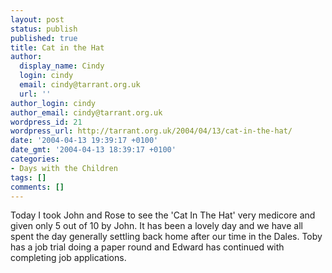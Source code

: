 ```yaml
---
layout: post
status: publish
published: true
title: Cat in the Hat
author:
  display_name: Cindy
  login: cindy
  email: cindy@tarrant.org.uk
  url: ''
author_login: cindy
author_email: cindy@tarrant.org.uk
wordpress_id: 21
wordpress_url: http://tarrant.org.uk/2004/04/13/cat-in-the-hat/
date: '2004-04-13 19:39:17 +0100'
date_gmt: '2004-04-13 18:39:17 +0100'
categories:
- Days with the Children
tags: []
comments: []
---
```

<p>Today I took John and Rose to see the 'Cat In The Hat' very medicore and given only 5 out of 10 by John. It has been a lovely day and we have all spent the day generally settling back home after our time in the Dales. Toby has a job trial doing a paper round and Edward has continued with completing job applications.</p>
